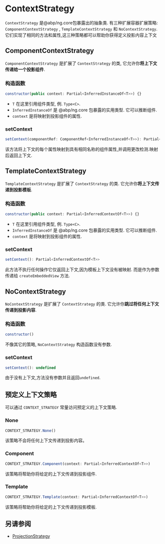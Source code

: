 # ContextStrategy

`ContextStrategy` 是@abp/ng.core包暴露出的抽象类. 有三种扩展容器扩展策略: `ComponentContextStrategy` , `TemplateContextStrategy` 和 `NoContextStrategy`. 它们实现了相同的方法和属性,这三种策略都可以帮助你获得定义投影内容上下文

## ComponentContextStrategy

`ComponentContextStrategy` 是扩展了 `ContextStrategy` 的类, 它允许你**将上下文传递给一个投影组件**.

### 构造函数

```js
constructor(public context: Partial<InferredInstanceOf<T>>) {}
```

- `T` 在这里引用组件类型, 例. `Type<C>`.
- `InferredInstanceOf` 是 @abp/ng.core 包暴露的实用类型. 它可以推断组件.
- `context` 是将映射到投影组件的属性.

### setContext

```js
setContext(componentRef: ComponentRef<InferredInstanceOf<T>>): Partial<InferredInstanceOf<T>>
```

该方法将上下文的每个属性映射到具有相同名称的组件属性,并调用更改检测.映射后返回上下文.

## TemplateContextStrategy

`TemplateContextStrategy` 是扩展了 `ContextStrategy` 的类. 它允许你**将上下文传递到投影模板**.

### 构造函数

```js
constructor(public context: Partial<InferredContextOf<T>>) {}
```

- `T` 在这里引用组件类型, 例. `Type<C>`.
- `InferredInstanceOf` 是 @abp/ng.core 包暴露的实用类型. 它可以推断组件.
- `context` 是将映射到投影组件的属性.

### setContext

```js
setContext(): Partial<InferredContextOf<T>>
```

此方法不执行任何操作它仅返回上下文,因为模板上下文没有被映射. 而是作为参数传递给 `createEmbeddedView` 方法.

## NoContextStrategy

`NoContextStrategy` 是扩展了 `ContextStrategy` 的类. 它允许你**跳过将任何上下文传递到投影内容**.

### 构造函数

```js
constructor()
```

不像其它的策略, `NoContextStrategy` 构造函数没有参数.

### setContext

```js
setContext(): undefined
```

由于没有上下文,方法没有参数并且返回`undefined`.

## 预定义上下文策略

可以通过 `CONTEXT_STRATEGY` 常量访问预定义的上下文策略.

### None

```js
CONTEXT_STRATEGY.None()
```

该策略不会将任何上下文传递到投影内容。

### Component

```js
CONTEXT_STRATEGY.Component(context: Partial<InferredContextOf<T>>)
```

该策略将帮助你将给定的上下文传递到投影组件.


### Template

```js
CONTEXT_STRATEGY.Template(context: Partial<InferredContextOf<T>>)
```

该策略将帮助你将给定的上下文传递到投影模板.

## 另请参阅

- [ProjectionStrategy](./Projection-Strategy.md)
